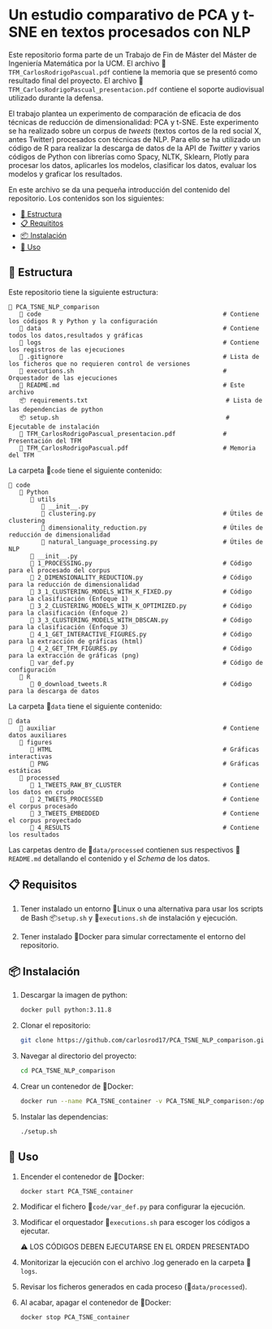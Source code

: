 # Un estudio comparativo de PCA y t-SNE en textos procesados con NLP

Este repositorio forma parte de un Trabajo de Fin de Máster del Máster de Ingeniería Matemática por la UCM. El archivo 📘`TFM_CarlosRodrigoPascual.pdf` contiene la memoria que se presentó como resultado final del proyecto. El archivo 📕`TFM_CarlosRodrigoPascual_presentacion.pdf` contiene el soporte audiovisual utilizado durante la defensa.

El trabajo plantea un experimento de comparación de eficacia de dos técnicas de reducción de dimensionalidad: PCA y t-SNE. Este experimento se ha realizado sobre un corpus de *tweets* (textos cortos de la red social X, antes Twitter) procesados con técnicas de NLP. Para ello se ha utilizado un código de R para realizar la descarga de datos de la API de *Twitter* y varios códigos de Python con librerías como Spacy, NLTK, Sklearn, Plotly para procesar los datos, aplicarles los modelos, clasificar los datos, evaluar los modelos y graficar los resultados.

En este archivo se da una pequeña introducción del contenido del repositorio. Los contenidos son los siguientes:
- [🧩 Estructura](#-estructura)
- [📋 Requititos](#-requisitos)
- [📦 Instalación](#-instalación)
- [🚀 Uso](#-uso)

## 🧩 Estructura

Este repositorio tiene la siguiente estructura:

    📁 PCA_TSNE_NLP_comparison
       📁 code                                                  # Contiene los códigos R y Python y la configuración
       📁 data                                                  # Contiene todos los datos,resultados y gráficas
       📁 logs                                                  # Contiene los registros de las ejecuciones
       🐙 .gitignore                                            # Lista de los ficheros que no requieren control de versiones
       🚀 executions.sh                                         # Orquestador de las ejecuciones
       📄 README.md                                             # Este archivo
       📦 requirements.txt                                      # Lista de las dependencias de python
       📦 setup.sh                                              # Ejecutable de instalación
       📕 TFM_CarlosRodrigoPascual_presentacion.pdf             # Presentación del TFM
       📘 TFM_CarlosRodrigoPascual.pdf                          # Memoria del TFM                  

La carpeta 📁`code` tiene el siguiente contenido:

    📁 code
       📁 Python
          📁 utils                                              
             📄 __init__.py                                     
             📄 clustering.py                                   # Útiles de clustering
             📄 dimensionality_reduction.py                     # Útiles de reducción de dimensionalidad
             📄 natural_language_processing.py                  # Útiles de NLP 
          📄 __init__.py                                        
          📄 1_PROCESSING.py                                    # Código para el procesado del corpus
          📄 2_DIMENSIONALITY_REDUCTION.py                      # Código para la reducción de dimensionalidad
          📄 3_1_CLUSTERING_MODELS_WITH_K_FIXED.py              # Código para la clasificación (Enfoque 1)
          📄 3_2_CLUSTERING_MODELS_WITH_K_OPTIMIZED.py          # Código para la clasificación (Enfoque 2)
          📄 3_3_CLUSTERING_MODELS_WITH_DBSCAN.py               # Código para la clasificación (Enfoque 3)
          📄 4_1_GET_INTERACTIVE_FIGURES.py                     # Código para la extracción de gráficas (html)
          📄 4_2_GET_TFM_FIGURES.py                             # Código para la extracción de gráficas (png)
          📄 var_def.py                                         # Código de configuración
       📁 R
          📄 0_download_tweets.R                                # Código para la descarga de datos        

       
La carpeta 📁`data` tiene el siguiente contenido:

    📁 data
       📁 auxiliar                                              # Contiene datos auxiliares 
       📁 figures
          📁 HTML                                               # Gráficas interactivas
          📁 PNG                                                # Gráficas estáticas
       📁 processed                                
          📁 1_TWEETS_RAW_BY_CLUSTER                            # Contiene los datos en crudo
          📁 2_TWEETS_PROCESSED                                 # Contiene el corpus procesado
          📁 3_TWEETS_EMBEDDED                                  # Contiene el corpus proyectado
          📁 4_RESULTS                                          # Contiene los resultados

Las carpetas dentro de 📁`data/processed` contienen sus respectivos 📄`README.md` detallando el contenido y el *Schema* de los datos.

## 📋 Requisitos

1. Tener instalado un entorno 🐧Linux o una alternativa para usar los scripts de Bash 📦`setup.sh` y 🚀`executions.sh` de instalación y ejecución.

2. Tener instalado 🐋Docker para simular correctamente el entorno del repositorio. 


## 📦 Instalación

1. Descargar la imagen de python:
    ```sh
    docker pull python:3.11.8
    ```

2. Clonar el repositorio:
    ```sh
    git clone https://github.com/carlosrod17/PCA_TSNE_NLP_comparison.git
    ```

3. Navegar al directorio del proyecto:
    ```sh
    cd PCA_TSNE_NLP_comparison
    ```

4. Crear un contenedor de 🐋Docker:
    ```sh
    docker run --name PCA_TSNE_container -v PCA_TSNE_NLP_comparison:/opt/shared -p 8890:0001 -it python:3.11.8
    ```

5. Instalar las dependencias:
    ```sh
    ./setup.sh
    ```

## 🚀 Uso

1. Encender el contenedor de 🐋Docker:
    ```sh
    docker start PCA_TSNE_container
    ```
2. Modificar el fichero 📄`code/var_def.py` para configurar la ejecución.
3. Modificar el orquestador 🚀`executions.sh` para escoger los códigos a ejecutar. 

    ⚠️ LOS CÓDIGOS DEBEN EJECUTARSE EN EL ORDEN PRESENTADO

4. Monitorizar la ejecución con el archivo .log generado en la carpeta 📁`logs`.
5. Revisar los ficheros generados en cada proceso (📁`data/processed`).
6. Al acabar, apagar el contenedor de 🐋Docker:
    ```sh
    docker stop PCA_TSNE_container
    ```